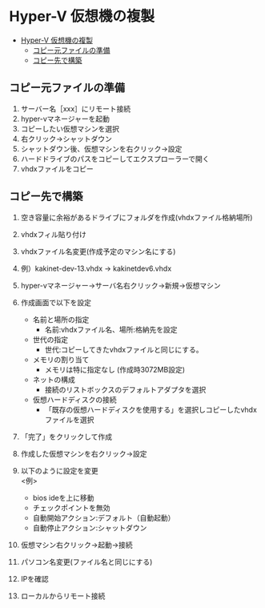 # Hyper-V 仮想機の複製

- [Hyper-V 仮想機の複製](#hyper-v-仮想機の複製)
	- [コピー元ファイルの準備](#コピー元ファイルの準備)
	- [コピー先で構築](#コピー先で構築)


## コピー元ファイルの準備	
1. サーバー名［xxx］にリモート接続
1. hyper-vマネージャーを起動
1. コピーしたい仮想マシンを選択
1. 右クリック->シャットダウン
1. シャットダウン後、仮想マシンを右クリック->設定
1. ハードドライブのパスをコピーしてエクスプローラーで開く
1. vhdxファイルをコピー
	
## コピー先で構築
1. 空き容量に余裕があるドライブにフォルダを作成(vhdxファイル格納場所)
1. vhdxフィル貼り付け
1. vhdxファイル名変更(作成予定のマシン名にする)
1. 例）kakinet-dev-13.vhdx -> kakinetdev6.vhdx
1. hyper-vマネージャー->サーバ名右クリック->新規->仮想マシン
1. 作成画面で以下を設定
	- 名前と場所の指定
		- 名前:vhdxファイル名、場所:格納先を設定
	- 世代の指定
		- 世代:コピーしてきたvhdxファイルと同じにする。
	- メモリの割り当て
		- メモリは特に指定なし (作成時3072MB設定)
	- ネットの構成
		- 接続のリストボックスのデフォルトアダプタを選択
	- 仮想ハードディスクの接続
		- 「既存の仮想ハードディスクを使用する」を選択しコピーしたvhdxファイルを選択
1. 「完了」をクリックして作成
1. 作成した仮想マシンを右クリック->設定
1. 以下のように設定を変更  
   <例>
	- bios ideを上に移動
	- チェックポイントを無効
	- 自動開始アクション:デフォルト（自動起動）
	- 自動停止アクション:シャットダウン

1. 仮想マシン右クリック->起動->接続
1. パソコン名変更(ファイル名と同じにする)
1.  IPを確認
1.  ローカルからリモート接続